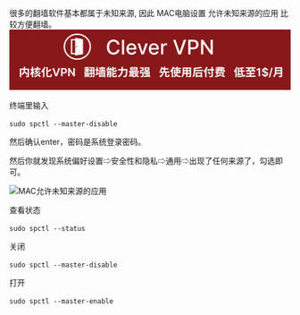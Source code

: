 很多的翻墙软件基本都属于未知来源, 因此 MAC电脑设置 允许未知来源的应用 比较方便翻墙。
[![](https://github.com/vpn-wiki/fanqiang/blob/master/vpn-wiki/clever-vpn.png)](https://www.clever-vpn.net)

终端里输入

`sudo spctl --master-disable`

然后确认enter，密码是系统登录密码。

然后你就发现系统偏好设置⇨安全性和隐私⇨通用⇨出现了任何来源了，勾选即可。

![MAC允许未知来源的应用](https://raw.githubusercontent.com/bannedbook/fanqiang/master/v2ss/images/mac-allow-unkown-app.webp)

查看状态

`sudo spctl --status`

关闭

`sudo spctl --master-disable`

打开

`sudo spctl --master-enable`
